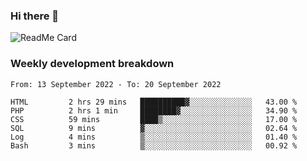 ### Hi there 👋

<!--
**itzcy/itzcy** is a ✨ _special_ ✨ repository because its `README.md` (this file) appears on your GitHub profile.

Here are some ideas to get you started:

- 🔭 I’m currently working on ...
- 🌱 I’m currently learning ...
- 👯 I’m looking to collaborate on ...
- 🤔 I’m looking for help with ...
- 💬 Ask me about ...
- 📫 How to reach me: ...
- 😄 Pronouns: ...
- ⚡ Fun fact: ...
-->
![ReadMe Card](https://github-readme-stats.vercel.app/api?username=itzcy&show_icons=true&title_color=2d3198&icon_color=797cb8&text_color=24292e&bg_color=f6f8fa)

### Weekly development breakdown
<!--START_SECTION:waka-->

```text
From: 13 September 2022 - To: 20 September 2022

HTML         2 hrs 29 mins   ██████████▓░░░░░░░░░░░░░░   43.00 %
PHP          2 hrs 1 min     ████████▓░░░░░░░░░░░░░░░░   34.90 %
CSS          59 mins         ████▒░░░░░░░░░░░░░░░░░░░░   17.00 %
SQL          9 mins          ▓░░░░░░░░░░░░░░░░░░░░░░░░   02.64 %
Log          4 mins          ▒░░░░░░░░░░░░░░░░░░░░░░░░   01.40 %
Bash         3 mins          ▒░░░░░░░░░░░░░░░░░░░░░░░░   00.92 %
```

<!--END_SECTION:waka-->
